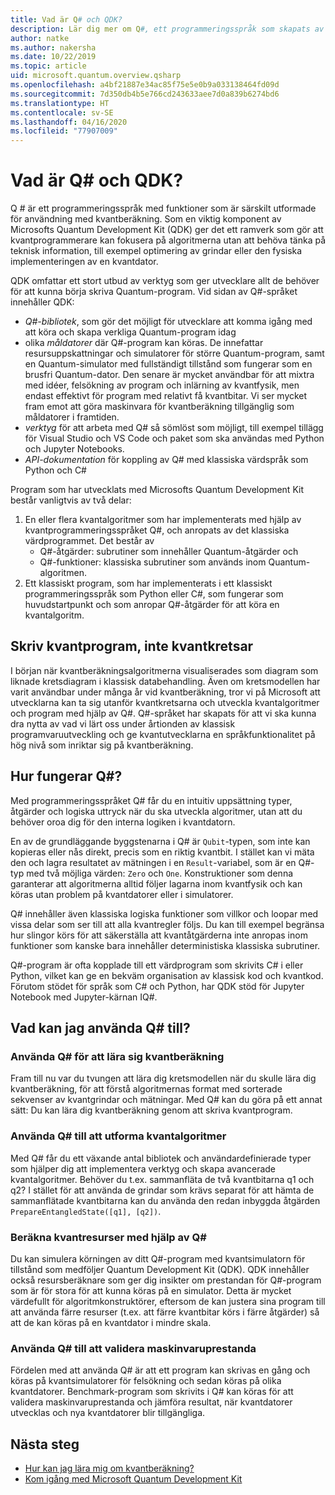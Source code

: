 ```yaml
---
title: Vad är Q# och QDK?
description: Lär dig mer om Q#, ett programmeringsspråk som skapats av Microsoft för att kunna utveckla program för kvantdatorer och som är en viktig komponent i Microsofts Quantum Development Kit
author: natke
ms.author: nakersha
ms.date: 10/22/2019
ms.topic: article
uid: microsoft.quantum.overview.qsharp
ms.openlocfilehash: a4bf21887e34ac85f75e5e0b9a033138464fd09d
ms.sourcegitcommit: 7d350db4b5e766cd243633aee7d0a839b6274bd6
ms.translationtype: HT
ms.contentlocale: sv-SE
ms.lasthandoff: 04/16/2020
ms.locfileid: "77907009"
---
```

# <a name="what-are-q-and-the-qdk"></a>Vad är Q# och QDK?

Q # är ett programmeringsspråk med funktioner som är särskilt utformade för användning med kvantberäkning.
Som en viktig komponent av Microsofts Quantum Development Kit (QDK) ger det ett ramverk som gör att kvantprogrammerare kan fokusera på algoritmerna utan att behöva tänka på teknisk information, till exempel optimering av grindar eller den fysiska implementeringen av en kvantdator.

QDK omfattar ett stort utbud av verktyg som ger utvecklare allt de behöver för att kunna börja skriva Quantum-program.
Vid sidan av Q#-språket innehåller QDK:
* *Q#-bibliotek*, som gör det möjligt för utvecklare att komma igång med att köra och skapa verkliga Quantum-program idag
* olika *måldatorer* där Q#-program kan köras. De innefattar resursuppskattningar och simulatorer för större Quantum-program, samt en Quantum-simulator med fullständigt tillstånd som fungerar som en brusfri Quantum-dator. Den senare är mycket användbar för att mixtra med idéer, felsökning av program och inlärning av kvantfysik, men endast effektivt för program med relativt få kvantbitar. Vi ser mycket fram emot att göra maskinvara för kvantberäkning tillgänglig som måldatorer i framtiden.
* *verktyg* för att arbeta med Q# så sömlöst som möjligt, till exempel tillägg för Visual Studio och VS Code och paket som ska användas med Python och Jupyter Notebooks.
* *API-dokumentation* för koppling av Q# med klassiska värdspråk som Python och C#

Program som har utvecklats med Microsofts Quantum Development Kit består vanligtvis av två delar:
1. En eller flera kvantalgoritmer som har implementerats med hjälp av kvantprogrammeringsspråket Q#, och anropats av det klassiska värdprogrammet. Det består av 
    - Q#-åtgärder: subrutiner som innehåller Quantum-åtgärder och 
    - Q#-funktioner: klassiska subrutiner som används inom Quantum-algoritmen.
2. Ett klassiskt program, som har implementerats i ett klassiskt programmeringsspråk som Python eller C#, som fungerar som huvudstartpunkt och som anropar Q#-åtgärder för att köra en kvantalgoritm.

## <a name="write-quantum-programs-not-quantum-circuits"></a>Skriv kvantprogram, inte kvantkretsar

I början när kvantberäkningsalgoritmerna visualiserades som diagram som liknade kretsdiagram i klassisk databehandling.
Även om kretsmodellen har varit användbar under många år vid kvantberäkning, tror vi på Microsoft att utvecklarna kan ta sig utanför kvantkretsarna och utveckla kvantalgoritmer och program med hjälp av Q#.
Q#-språket har skapats för att vi ska kunna dra nytta av vad vi lärt oss under årtionden av klassisk programvaruutveckling och ge kvantutvecklarna en språkfunktionalitet på hög nivå som inriktar sig på kvantberäkning.

## <a name="how-does-q-work"></a>Hur fungerar Q#?

Med programmeringsspråket Q# får du en intuitiv uppsättning typer, åtgärder och logiska uttryck när du ska utveckla algoritmer, utan att du behöver oroa dig för den interna logiken i kvantdatorn.

En av de grundläggande byggstenarna i Q# är `Qubit`-typen, som inte kan kopieras eller nås direkt, precis som en riktig kvantbit.
I stället kan vi mäta den och lagra resultatet av mätningen i en `Result`-variabel, som är en Q#-typ med två möjliga värden: `Zero` och `One`.
Konstruktioner som denna garanterar att algoritmerna alltid följer lagarna inom kvantfysik och kan köras utan problem på kvantdatorer eller i simulatorer.

Q# innehåller även klassiska logiska funktioner som villkor och loopar med vissa delar som ser till att alla kvantregler följs.
Du kan till exempel begränsa hur slingor körs för att säkerställa att kvantåtgärderna inte anropas inom funktioner som kanske bara innehåller deterministiska klassiska subrutiner.

Q#-program är ofta kopplade till ett värdprogram som skrivits C# i eller Python, vilket kan ge en bekväm organisation av klassisk kod och kvantkod.
Förutom stödet för språk som C# och Python, har QDK stöd för Jupyter Notebook med Jupyter-kärnan IQ#.

## <a name="what-can-i-use-q-for"></a>Vad kan jag använda Q# till?

### <a name="use-q-to-learn-quantum-computing"></a>Använda Q# för att lära sig kvantberäkning

Fram till nu var du tvungen att lära dig kretsmodellen när du skulle lära dig kvantberäkning, för att förstå algoritmernas format med sorterade sekvenser av kvantgrindar och mätningar. Med Q# kan du göra på ett annat sätt: Du kan lära dig kvantberäkning genom att skriva kvantprogram.

### <a name="use-q-to-design-quantum-algorithms"></a>Använda Q# till att utforma kvantalgoritmer

Med Q# får du ett växande antal bibliotek och användardefinierade typer som hjälper dig att implementera verktyg och skapa avancerade kvantalgoritmer. Behöver du t.ex. sammanfläta de två kvantbitarna q1 och q2? I stället för att använda de grindar som krävs separat för att hämta de sammanflätade kvantbitarna kan du använda den redan inbyggda åtgärden `PrepareEntangledState([q1], [q2])`.

### <a name="use-q-to-estimate-quantum-resources"></a>Beräkna kvantresurser med hjälp av Q#

Du kan simulera körningen av ditt Q#-program med kvantsimulatorn för tillstånd som medföljer Quantum Development Kit (QDK).  QDK innehåller också resursberäknare som ger dig insikter om prestandan för Q#-program som är för stora för att kunna köras på en simulator.  Detta är mycket värdefullt för algoritmkonstruktörer, eftersom de kan justera sina program till att använda färre resurser (t.ex. att färre kvantbitar körs i färre åtgärder) så att de kan köras på en kvantdator i mindre skala.

### <a name="use-q-to-validate-hardware-performance"></a>Använda Q# till att validera maskinvaruprestanda

Fördelen med att använda Q# är att ett program kan skrivas en gång och köras på kvantsimulatorer för felsökning och sedan köras på olika kvantdatorer.  Benchmark-program som skrivits i Q# kan köras för att validera maskinvaruprestanda och jämföra resultat, när kvantdatorer utvecklas och nya kvantdatorer blir tillgängliga.  

## <a name="next-steps"></a>Nästa steg

* [Hur kan jag lära mig om kvantberäkning?](xref:microsoft.quantum.overview.learn)
* [Kom igång med Microsoft Quantum Development Kit](xref:microsoft.quantum.welcome)
